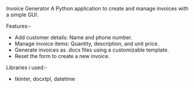 Invoice Generator
A Python application to create and manage invoices with a simple GUI.

Features:- 
- Add customer details: Name and phone number.
- Manage invoice items: Quantity, description, and unit price.
- Generate invoices as .docx files using a customizable template.
- Reset the form to create a new invoice.

Libraries i used:- 
- tkinter, docxtpl, datetime
